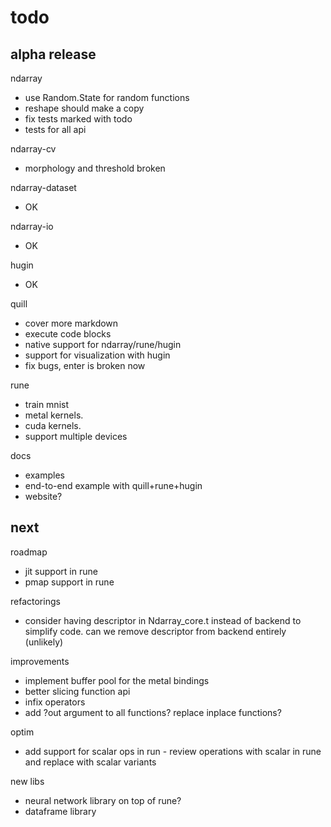 # todo

## alpha release

ndarray
- use Random.State for random functions
- reshape should make a copy
- fix tests marked with todo
- tests for all api

ndarray-cv
- morphology and threshold broken

ndarray-dataset
- OK

ndarray-io
- OK

hugin
- OK

quill
- cover more markdown
- execute code blocks
- native support for ndarray/rune/hugin
- support for visualization with hugin
- fix bugs, enter is broken now

rune
- train mnist
- metal kernels.
- cuda kernels.
- support multiple devices

docs
- examples
- end-to-end example with quill+rune+hugin
- website?

## next

roadmap
- jit support in rune
- pmap support in rune

refactorings
- consider having descriptor in Ndarray_core.t instead of backend to simplify code. can we remove descriptor from backend entirely (unlikely)

improvements
- implement buffer pool for the metal bindings
- better slicing function api
- infix operators
- add ?out argument to all functions? replace inplace functions?

optim
- add support for scalar ops in run - review operations with scalar in rune and replace with scalar variants

new libs
- neural network library on top of rune?
- dataframe library
